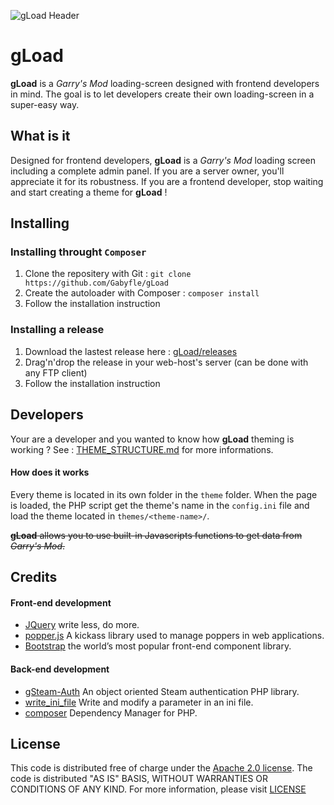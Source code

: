 ![gLoad Header](https://steamuserimages-a.akamaihd.net/ugc/963116903891754210/EEB4623A14D0CFDFA49B511B1118633EDE420CDC/)
# gLoad
**gLoad** is a *Garry's Mod* loading-screen designed with frontend developers in mind. The goal is to let developers create their own loading-screen in a super-easy way.

## What is it
Designed for frontend developers, **gLoad** is a *Garry's Mod* loading screen including a complete admin panel.
If you are a server owner, you'll appreciate it for its robustness. If you are a frontend developer, stop waiting and start creating a theme for **gLoad** ! 

## Installing
### Installing throught `Composer`
1. Clone the repositery with Git : ``git clone https://github.com/Gabyfle/gLoad``
2. Create the autoloader with Composer : ``composer install``
3. Follow the installation instruction
### Installing a release
1. Download the lastest release here : [gLoad/releases](https://github.com/Gabyfle/gLoad/releases)
2. Drag'n'drop the release in your web-host's server (can be done with any FTP client)
3. Follow the installation instruction

## Developers
Your are a developer and you wanted to know how **gLoad** theming is working ? See : [THEME_STRUCTURE.md](https://github.com/Gabyfle/gLoad/blob/master/themes/THEME_STRUCTURE.md) for more informations.

#### How does it works
Every theme is located in its own folder in  the `theme` folder. When the page is loaded, the PHP script get the theme's name in the `config.ini` file and load the theme located in  `themes/<theme-name>/`.

~~**gLoad** allows you to use built-in Javascripts functions to get data from *Garry's Mod*.~~

## Credits

#### Front-end development
- [JQuery](https://jquery.com/) write less, do more.
- [popper.js](https://popper.js.org/) A kickass library used to manage poppers in web applications.
- [Bootstrap](https://getbootstrap.com) the world’s most popular front-end component library.
#### Back-end development
- [gSteam-Auth](https://github.com/Gabyfle/gSteam-Auth) An object oriented Steam authentication PHP library.
- [write_ini_file](https://gist.github.com/Gabyfle/3ea2a2ec1125f967fc06736c91d27df9) Write and modify a parameter in an ini file.
- [composer](https://getcomposer.org/) Dependency Manager for PHP.

## License
This code is distributed free of charge under the [Apache 2.0 license](https://www.apache.org/licenses/LICENSE-2.0). The code is distributed "AS IS" BASIS, WITHOUT WARRANTIES OR CONDITIONS OF ANY KIND.  For more information, please visit [LICENSE](https://github.com/Gabyfle/gLoad/blob/master/LICENSE)

